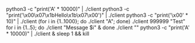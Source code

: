 python3 -c "print('A' * 10000)" | ./client <PID>
python3 -c "print('\x00\x07\x1bHello\x1b\x07\x00')" | ./client <PID>
python3 -c "print('\x00' * 10)" | ./client <PID>
(for i in {1..1000}; do ./client <PID> "A"; done)
./client 999999 "Test"
for i in {1..5}; do ./client <PID> "Message $i" & done
./client <PID> ""
python3 -c "print('A' * 10000)" | ./client <PID> & sleep 1 && kill <PID>
